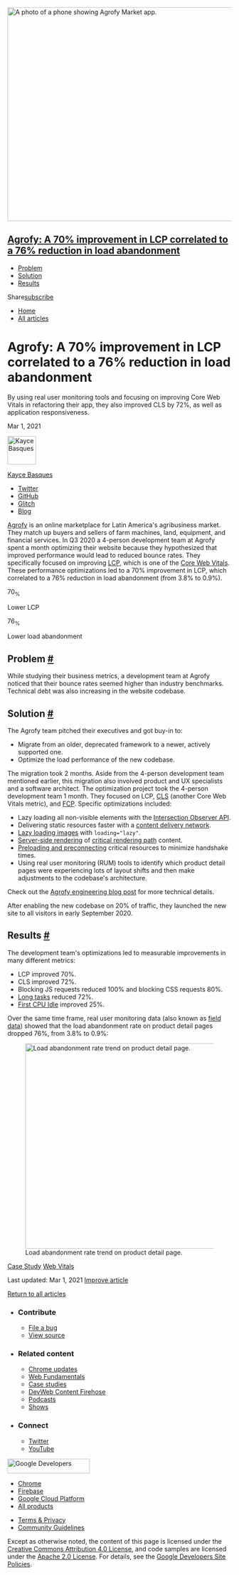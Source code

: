 <img src="https://web-dev.imgix.net/image/vgdbNJBYHma2o62ZqYmcnkq3j0o1/lpdEvKkrGYQcqkyfkPWw.png?auto=format" alt="A photo of a phone showing Agrofy Market app." class="w-hero w-hero--cover" sizes="100vw" srcset="https://web-dev.imgix.net/image/vgdbNJBYHma2o62ZqYmcnkq3j0o1/lpdEvKkrGYQcqkyfkPWw.png?auto=format&amp;w=200 200w, https://web-dev.imgix.net/image/vgdbNJBYHma2o62ZqYmcnkq3j0o1/lpdEvKkrGYQcqkyfkPWw.png?auto=format&amp;w=228 228w, https://web-dev.imgix.net/image/vgdbNJBYHma2o62ZqYmcnkq3j0o1/lpdEvKkrGYQcqkyfkPWw.png?auto=format&amp;w=260 260w, https://web-dev.imgix.net/image/vgdbNJBYHma2o62ZqYmcnkq3j0o1/lpdEvKkrGYQcqkyfkPWw.png?auto=format&amp;w=296 296w, https://web-dev.imgix.net/image/vgdbNJBYHma2o62ZqYmcnkq3j0o1/lpdEvKkrGYQcqkyfkPWw.png?auto=format&amp;w=338 338w, https://web-dev.imgix.net/image/vgdbNJBYHma2o62ZqYmcnkq3j0o1/lpdEvKkrGYQcqkyfkPWw.png?auto=format&amp;w=385 385w, https://web-dev.imgix.net/image/vgdbNJBYHma2o62ZqYmcnkq3j0o1/lpdEvKkrGYQcqkyfkPWw.png?auto=format&amp;w=439 439w, https://web-dev.imgix.net/image/vgdbNJBYHma2o62ZqYmcnkq3j0o1/lpdEvKkrGYQcqkyfkPWw.png?auto=format&amp;w=500 500w, https://web-dev.imgix.net/image/vgdbNJBYHma2o62ZqYmcnkq3j0o1/lpdEvKkrGYQcqkyfkPWw.png?auto=format&amp;w=571 571w, https://web-dev.imgix.net/image/vgdbNJBYHma2o62ZqYmcnkq3j0o1/lpdEvKkrGYQcqkyfkPWw.png?auto=format&amp;w=650 650w, https://web-dev.imgix.net/image/vgdbNJBYHma2o62ZqYmcnkq3j0o1/lpdEvKkrGYQcqkyfkPWw.png?auto=format&amp;w=741 741w, https://web-dev.imgix.net/image/vgdbNJBYHma2o62ZqYmcnkq3j0o1/lpdEvKkrGYQcqkyfkPWw.png?auto=format&amp;w=845 845w, https://web-dev.imgix.net/image/vgdbNJBYHma2o62ZqYmcnkq3j0o1/lpdEvKkrGYQcqkyfkPWw.png?auto=format&amp;w=964 964w, https://web-dev.imgix.net/image/vgdbNJBYHma2o62ZqYmcnkq3j0o1/lpdEvKkrGYQcqkyfkPWw.png?auto=format&amp;w=1098 1098w, https://web-dev.imgix.net/image/vgdbNJBYHma2o62ZqYmcnkq3j0o1/lpdEvKkrGYQcqkyfkPWw.png?auto=format&amp;w=1252 1252w, https://web-dev.imgix.net/image/vgdbNJBYHma2o62ZqYmcnkq3j0o1/lpdEvKkrGYQcqkyfkPWw.png?auto=format&amp;w=1428 1428w, https://web-dev.imgix.net/image/vgdbNJBYHma2o62ZqYmcnkq3j0o1/lpdEvKkrGYQcqkyfkPWw.png?auto=format&amp;w=1600 1600w" width="1600" height="480" />

## <a href="#agrofy:-a-70percent-improvement-in-lcp-correlated-to-a-76percent-reduction-in-load-abandonment" class="w-toc__header--link">Agrofy: A 70% improvement in LCP correlated to a 76% reduction in load abandonment</a>

- [Problem](#problem)
- [Solution](#solution)
- [Results](#results)

Share<a href="/newsletter/" class="gc-analytics-event w-actions__fab w-actions__fab--subscribe"><span>subscribe</span></a>

- <a href="/" class="gc-analytics-event w-breadcrumbs__link w-breadcrumbs__link--left-justify">Home</a>
- <a href="/blog" class="gc-analytics-event w-breadcrumbs__link">All articles</a>

# Agrofy: A 70% improvement in LCP correlated to a 76% reduction in load abandonment

By using real user monitoring tools and focusing on improving Core Web Vitals in refactoring their app, they also improved CLS by 72%, as well as application responsiveness.

Mar 1, 2021

[<img src="https://web-dev.imgix.net/image/admin/7GdPR4YDRHSS6llepBOd.jpg?auto=format&amp;fit=crop&amp;h=64&amp;w=64" alt="Kayce Basques" class="w-author__image" sizes="(min-width: 64px) 64px, calc(100vw - 48px)" srcset="https://web-dev.imgix.net/image/admin/7GdPR4YDRHSS6llepBOd.jpg?fit=crop&amp;h=64&amp;w=64&amp;auto=format&amp;dpr=1&amp;q=75, https://web-dev.imgix.net/image/admin/7GdPR4YDRHSS6llepBOd.jpg?fit=crop&amp;h=64&amp;w=64&amp;auto=format&amp;dpr=2&amp;q=50 2x, https://web-dev.imgix.net/image/admin/7GdPR4YDRHSS6llepBOd.jpg?fit=crop&amp;h=64&amp;w=64&amp;auto=format&amp;dpr=3&amp;q=35 3x, https://web-dev.imgix.net/image/admin/7GdPR4YDRHSS6llepBOd.jpg?fit=crop&amp;h=64&amp;w=64&amp;auto=format&amp;dpr=4&amp;q=23 4x, https://web-dev.imgix.net/image/admin/7GdPR4YDRHSS6llepBOd.jpg?fit=crop&amp;h=64&amp;w=64&amp;auto=format&amp;dpr=5&amp;q=20 5x" width="64" height="64" />](/authors/kaycebasques/)

<a href="/authors/kaycebasques/" class="w-author__name-link">Kayce Basques</a>

- <a href="https://twitter.com/kaycebasques" class="w-author__link">Twitter</a>
- <a href="https://github.com/kaycebasques" class="w-author__link">GitHub</a>
- <a href="https://glitch.com/@kaycebasques" class="w-author__link">Glitch</a>
- <a href="https://kayce.basqu.es/" class="w-author__link">Blog</a>

[Agrofy](https://www.agrofy.com.ar/) is an online marketplace for Latin America's agribusiness market. They match up buyers and sellers of farm machines, land, equipment, and financial services. In Q3 2020 a 4-person development team at Agrofy spent a month optimizing their website because they hypothesized that improved performance would lead to reduced bounce rates. They specifically focused on improving [LCP](/lcp/), which is one of the [Core Web Vitals](/vitals/#core-web-vitals). These performance optimizations led to a 70% improvement in LCP, which correlated to a 76% reduction in load abandonment (from 3.8% to 0.9%).

70<sub>%</sub>

Lower LCP

76<sub>%</sub>

Lower load abandonment

## Problem <a href="#problem" class="w-headline-link">#</a>

While studying their business metrics, a development team at Agrofy noticed that their bounce rates seemed higher than industry benchmarks. Technical debt was also increasing in the website codebase.

## Solution <a href="#solution" class="w-headline-link">#</a>

The Agrofy team pitched their executives and got buy-in to:

- Migrate from an older, deprecated framework to a newer, actively supported one.
- Optimize the load performance of the new codebase.

The migration took 2 months. Aside from the 4-person development team mentioned earlier, this migration also involved product and UX specialists and a software architect. The optimization project took the 4-person development team 1 month. They focused on LCP, [CLS](/cls/) (another Core Web Vitals metric), and [FCP](/fcp/). Specific optimizations included:

- Lazy loading all non-visible elements with the [Intersection Observer API](https://developer.mozilla.org/en-US/docs/Web/API/Intersection_Observer_API).
- Delivering static resources faster with a [content delivery network](/content-delivery-networks/).
- [Lazy loading images](/browser-level-image-lazy-loading/) with `loading="lazy"`.
- [Server-side rendering](https://developers.google.com/web/updates/2019/02/rendering-on-the-web) of [critical rendering path](https://developers.google.com/web/fundamentals/performance/critical-rendering-path) content.
- [Preloading and preconnecting](/fast/#optimize-your-resource-delivery) critical resources to minimize handshake times.
- Using real user monitoring (RUM) tools to identify which product detail pages were experiencing lots of layout shifts and then make adjustments to the codebase's architecture.

Check out the [Agrofy engineering blog post](https://mollar-luciano.medium.com/how-agrofy-optimised-core-web-vitals-and-improved-business-metrics-2f73311bca) for more technical details.

After enabling the new codebase on 20% of traffic, they launched the new site to all visitors in early September 2020.

## Results <a href="#results" class="w-headline-link">#</a>

The development team's optimizations led to measurable improvements in many different metrics:

- LCP improved 70%.
- CLS improved 72%.
- Blocking JS requests reduced 100% and blocking CSS requests 80%.
- [Long tasks](/long-tasks-devtools/) reduced 72%.
- [First CPU Idle](/first-cpu-idle/) improved 25%.

Over the same time frame, real user monitoring data (also known as [field data](/how-to-measure-speed/#lab-data-vs-field-data)) showed that the load abandonment rate on product detail pages dropped 76%, from 3.8% to 0.9%:

<figure><img src="https://web-dev.imgix.net/image/vgdbNJBYHma2o62ZqYmcnkq3j0o1/2lMYiXdjh5aLr4UIMVJF.png?auto=format" alt="Load abandonment rate trend on product detail page." sizes="(min-width: 800px) 800px, calc(100vw - 48px)" srcset="https://web-dev.imgix.net/image/vgdbNJBYHma2o62ZqYmcnkq3j0o1/2lMYiXdjh5aLr4UIMVJF.png?auto=format&amp;w=200 200w, https://web-dev.imgix.net/image/vgdbNJBYHma2o62ZqYmcnkq3j0o1/2lMYiXdjh5aLr4UIMVJF.png?auto=format&amp;w=228 228w, https://web-dev.imgix.net/image/vgdbNJBYHma2o62ZqYmcnkq3j0o1/2lMYiXdjh5aLr4UIMVJF.png?auto=format&amp;w=260 260w, https://web-dev.imgix.net/image/vgdbNJBYHma2o62ZqYmcnkq3j0o1/2lMYiXdjh5aLr4UIMVJF.png?auto=format&amp;w=296 296w, https://web-dev.imgix.net/image/vgdbNJBYHma2o62ZqYmcnkq3j0o1/2lMYiXdjh5aLr4UIMVJF.png?auto=format&amp;w=338 338w, https://web-dev.imgix.net/image/vgdbNJBYHma2o62ZqYmcnkq3j0o1/2lMYiXdjh5aLr4UIMVJF.png?auto=format&amp;w=385 385w, https://web-dev.imgix.net/image/vgdbNJBYHma2o62ZqYmcnkq3j0o1/2lMYiXdjh5aLr4UIMVJF.png?auto=format&amp;w=439 439w, https://web-dev.imgix.net/image/vgdbNJBYHma2o62ZqYmcnkq3j0o1/2lMYiXdjh5aLr4UIMVJF.png?auto=format&amp;w=500 500w, https://web-dev.imgix.net/image/vgdbNJBYHma2o62ZqYmcnkq3j0o1/2lMYiXdjh5aLr4UIMVJF.png?auto=format&amp;w=571 571w, https://web-dev.imgix.net/image/vgdbNJBYHma2o62ZqYmcnkq3j0o1/2lMYiXdjh5aLr4UIMVJF.png?auto=format&amp;w=650 650w, https://web-dev.imgix.net/image/vgdbNJBYHma2o62ZqYmcnkq3j0o1/2lMYiXdjh5aLr4UIMVJF.png?auto=format&amp;w=741 741w, https://web-dev.imgix.net/image/vgdbNJBYHma2o62ZqYmcnkq3j0o1/2lMYiXdjh5aLr4UIMVJF.png?auto=format&amp;w=845 845w, https://web-dev.imgix.net/image/vgdbNJBYHma2o62ZqYmcnkq3j0o1/2lMYiXdjh5aLr4UIMVJF.png?auto=format&amp;w=964 964w, https://web-dev.imgix.net/image/vgdbNJBYHma2o62ZqYmcnkq3j0o1/2lMYiXdjh5aLr4UIMVJF.png?auto=format&amp;w=1098 1098w, https://web-dev.imgix.net/image/vgdbNJBYHma2o62ZqYmcnkq3j0o1/2lMYiXdjh5aLr4UIMVJF.png?auto=format&amp;w=1252 1252w, https://web-dev.imgix.net/image/vgdbNJBYHma2o62ZqYmcnkq3j0o1/2lMYiXdjh5aLr4UIMVJF.png?auto=format&amp;w=1428 1428w, https://web-dev.imgix.net/image/vgdbNJBYHma2o62ZqYmcnkq3j0o1/2lMYiXdjh5aLr4UIMVJF.png?auto=format&amp;w=1600 1600w" width="800" height="461" /><figcaption>Load abandonment rate trend on product detail page.</figcaption></figure><a href="/tags/case-study/" class="w-chip">Case Study</a> <a href="/tags/web-vitals/" class="w-chip">Web Vitals</a>

<span class="w-mr--sm">Last updated: Mar 1, 2021 </span>[Improve article](https://github.com/GoogleChrome/web.dev/blob/master/src/site/content/en/blog/agrofy/index.md)

<a href="/blog" class="gc-analytics-event w-article-navigation__link w-article-navigation__link--back w-article-navigation__link--single">Return to all articles</a>

- ### Contribute

  - <a href="https://github.com/GoogleChrome/web.dev/issues/new?assignees=&amp;labels=bug&amp;template=bug_report.md&amp;title=" class="w-footer__linkbox-link">File a bug</a>
  - <a href="https://github.com/googlechrome/web.dev" class="w-footer__linkbox-link">View source</a>

- ### Related content

  - <a href="https://blog.chromium.org/" class="w-footer__linkbox-link">Chrome updates</a>
  - <a href="https://developers.google.com/web/" class="w-footer__linkbox-link">Web Fundamentals</a>
  - <a href="https://developers.google.com/web/showcase/" class="w-footer__linkbox-link">Case studies</a>
  - <a href="https://devwebfeed.appspot.com/" class="w-footer__linkbox-link">DevWeb Content Firehose</a>
  - <a href="/podcasts/" class="w-footer__linkbox-link">Podcasts</a>
  - <a href="/shows/" class="w-footer__linkbox-link">Shows</a>

- ### Connect

  - <a href="https://www.twitter.com/ChromiumDev" class="w-footer__linkbox-link">Twitter</a>
  - <a href="https://www.youtube.com/user/ChromeDevelopers" class="w-footer__linkbox-link">YouTube</a>

<a href="https://developers.google.com/" class="w-footer__utility-logo-link"><img src="/images/lockup-color.png" alt="Google Developers" class="w-footer__utility-logo" width="185" height="33" /></a>

- <a href="https://developer.chrome.com/" class="w-footer__utility-link">Chrome</a>
- <a href="https://firebase.google.com/" class="w-footer__utility-link">Firebase</a>
- <a href="https://cloud.google.com/" class="w-footer__utility-link">Google Cloud Platform</a>
- <a href="https://developers.google.com/products" class="w-footer__utility-link">All products</a>

<!-- -->

- <a href="https://policies.google.com/" class="w-footer__utility-link">Terms &amp; Privacy</a>
- <a href="/community-guidelines/" class="w-footer__utility-link">Community Guidelines</a>

Except as otherwise noted, the content of this page is licensed under the [Creative Commons Attribution 4.0 License](https://creativecommons.org/licenses/by/4.0/), and code samples are licensed under the [Apache 2.0 License](https://www.apache.org/licenses/LICENSE-2.0). For details, see the [Google Developers Site Policies](https://developers.google.com/terms/site-policies).
